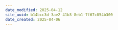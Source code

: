 ```yaml
---
date_modified: 2025-04-12
site_uuid: b14bcc3d-3ae2-41b3-8eb1-7f67c054b300
date_created: 2025-04-06
---
```


